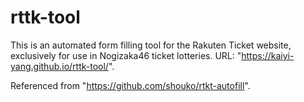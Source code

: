 # rttk-tool
This is an automated form filling tool for the Rakuten Ticket website, exclusively for use in Nogizaka46 ticket lotteries.
URL: "https://kaiyi-yang.github.io/rttk-tool/".

Referenced from "https://github.com/shouko/rtkt-autofill".
